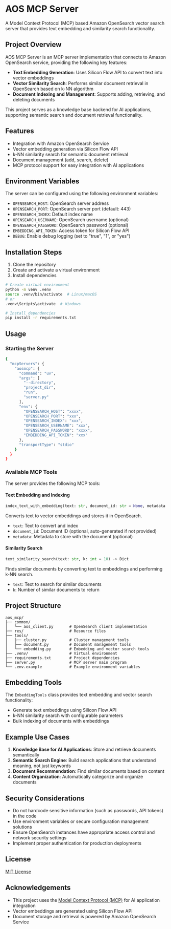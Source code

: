 # AOS MCP Server

A Model Context Protocol (MCP) based Amazon OpenSearch vector search server that provides text embedding and similarity search functionality.

## Project Overview

AOS MCP Server is an MCP server implementation that connects to Amazon OpenSearch service, providing the following key features:

- **Text Embedding Generation**: Uses Silicon Flow API to convert text into vector embeddings
- **Vector Similarity Search**: Performs similar document retrieval in OpenSearch based on k-NN algorithm
- **Document Indexing and Management**: Supports adding, retrieving, and deleting documents

This project serves as a knowledge base backend for AI applications, supporting semantic search and document retrieval functionality.

## Features

- Integration with Amazon OpenSearch Service
- Vector embedding generation via Silicon Flow API
- k-NN similarity search for semantic document retrieval
- Document management (add, search, delete)
- MCP protocol support for easy integration with AI applications

## Environment Variables

The server can be configured using the following environment variables:

- `OPENSEARCH_HOST`: OpenSearch server address
- `OPENSEARCH_PORT`: OpenSearch server port (default: 443)
- `OPENSEARCH_INDEX`: Default index name
- `OPENSEARCH_USERNAME`: OpenSearch username (optional)
- `OPENSEARCH_PASSWORD`: OpenSearch password (optional)
- `EMBEDDING_API_TOKEN`: Access token for Silicon Flow API
- `DEBUG`: Enable debug logging (set to "true", "1", or "yes")

## Installation Steps

1. Clone the repository
2. Create and activate a virtual environment
3. Install dependencies

```bash
# Create virtual environment
python -m venv .venv
source .venv/bin/activate  # Linux/macOS
# or
.venv\Scripts\activate  # Windows

# Install dependencies
pip install -r requirements.txt
```

## Usage

### Starting the Server

```bash
{
  "mcpServers": {
    "aosmcp": {
      "command": "uv",
      "args": [
        "--directory",
        "project_dir",
        "run",
        "server.py"
      ],
      "env": {
        "OPENSEARCH_HOST": "xxxx",
        "OPENSEARCH_PORT": "xxx",
        "OPENSEARCH_INDEX": "xxx",
        "OPENSEARCH_USERNAME": "xxx",
        "OPENSEARCH_PASSWORD": "xxxx",
        "EMBEDDING_API_TOKEN": "xxx"
      },
      "transportType": "stdio"
    }
  }
}
```

### Available MCP Tools

The server provides the following MCP tools:

#### Text Embedding and Indexing

```python
index_text_with_embedding(text: str, document_id: str = None, metadata: Dict = None) -> Dict
```

Converts text to vector embeddings and stores it in OpenSearch.

- `text`: Text to convert and index
- `document_id`: Document ID (optional, auto-generated if not provided)
- `metadata`: Metadata to store with the document (optional)

#### Similarity Search

```python
text_similarity_search(text: str, k: int = 10) -> Dict
```

Finds similar documents by converting text to embeddings and performing k-NN search.

- `text`: Text to search for similar documents
- `k`: Number of similar documents to return

## Project Structure

```
aos_mcp/
├── common/
│   └── aos_client.py       # OpenSearch client implementation
├── res/                    # Resource files
├── tools/
│   ├── cluster.py          # Cluster management tools
│   ├── document.py         # Document management tools
│   └── embedding.py        # Embedding and vector search tools
├── .venv/                  # Virtual environment
├── requirements.txt        # Project dependencies
├── server.py               # MCP server main program
└── .env.example            # Example environment variables
```

## Embedding Tools

The `EmbeddingTools` class provides text embedding and vector search functionality:

- Generate text embeddings using Silicon Flow API
- k-NN similarity search with configurable parameters
- Bulk indexing of documents with embeddings

## Example Use Cases

1. **Knowledge Base for AI Applications**: Store and retrieve documents semantically
2. **Semantic Search Engine**: Build search applications that understand meaning, not just keywords
3. **Document Recommendation**: Find similar documents based on content
4. **Content Organization**: Automatically categorize and organize documents

## Security Considerations

- Do not hardcode sensitive information (such as passwords, API tokens) in the code
- Use environment variables or secure configuration management solutions
- Ensure OpenSearch instances have appropriate access control and network security settings
- Implement proper authentication for production deployments

## License

[MIT License](LICENSE)


## Acknowledgements

- This project uses the [Model Context Protocol (MCP)](https://github.com/mcp-foundation/mcp) for AI application integration
- Vector embeddings are generated using Silicon Flow API
- Document storage and retrieval is powered by Amazon OpenSearch Service

